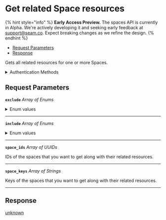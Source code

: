 # Get related Space resources
{% hint style="info" %}
**Early Access Preview.** The spaces API is currently in Alpha. We're actively developing it and seeking early feedback at [support@seam.co](mailto:support@seam.co). Expect breaking changes as we refine the design.
{% endhint %}

- [Request Parameters](#request-parameters)
- [Response](#response)

Gets all related resources for one or more Spaces.


<details>

<summary>Authentication Methods</summary>

- API key
- Personal access token
  <br>Must also include the `seam-workspace` header in the request.

To learn more, see [Authentication](https://docs.seam.co/latest/api/authentication).
</details>

## Request Parameters

**`exclude`** *Array* *of Enums*
<details>

<summary>Enum values</summary>

Possible enum values:
- <code>spaces</code>
- <code>devices</code>
- <code>acs_entrances</code>
- <code>connected_accounts</code>
- <code>acs_systems</code>
</details>

---

**`include`** *Array* *of Enums*
<details>

<summary>Enum values</summary>

Possible enum values:
- <code>spaces</code>
- <code>devices</code>
- <code>acs_entrances</code>
- <code>connected_accounts</code>
- <code>acs_systems</code>
</details>

---

**`space_ids`** *Array* *of UUIDs*

IDs of the spaces that you want to get along with their related resources.

---

**`space_keys`** *Array* *of Strings*

Keys of the spaces that you want to get along with their related resources.

---


## Response

[unknown](./)

